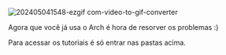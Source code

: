 ![202405041548-ezgif com-video-to-gif-converter](https://github.com/williamapires/Arch-Linux/assets/148146602/6ff9bce9-f18b-492c-b38b-fa3706959f67)

Agora que você já usa o Arch é hora de resorver os problemas :)

Para acessar os tutoriais é só entrar nas pastas acima.
